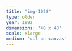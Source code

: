 ```yaml
---
title: "img-1028"
type: older
year: 1992
dimensions: '40 x 48'
scale: xlarge
medium: 'oil on canvas'
---
```

